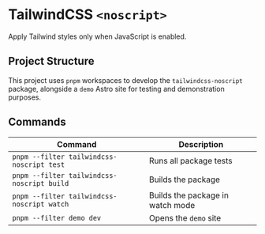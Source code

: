 # TailwindCSS `<noscript>`

Apply Tailwind styles only when JavaScript is enabled.

## Project Structure

This project uses `pnpm` workspaces to develop the `tailwindcss-noscript` package, alongside a `demo` Astro site for testing and demonstration purposes.

## Commands

| Command | Description |
| ------- | ----------- |
| `pnpm --filter tailwindcss-noscript test`  | Runs all package tests |
| `pnpm --filter tailwindcss-noscript build`  | Builds the package |
| `pnpm --filter tailwindcss-noscript watch`  | Builds the package in watch mode |
| `pnpm --filter demo dev`  | Opens the `demo` site |
